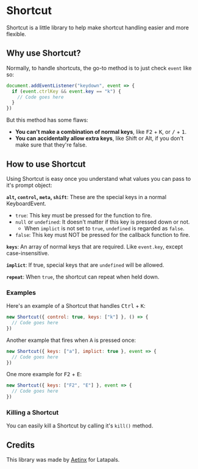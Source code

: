 # Shortcut
Shortcut is a little library to help make shortcut handling easier and more flexible.

## Why use Shortcut?
Normally, to handle shortcuts, the go-to method is to just check `event` like so:
```js
document.addEventListener("keydown", event => {
  if (event.ctrlKey && event.key == "k") {
    // Code goes here
  }
})
```

But this method has some flaws:
* **You can't make a combination of normal keys**, like <kbd>F2</kbd> + <kbd>K</kbd>, or <kbd>/</kbd> + <kbd>1</kbd>.
* **You can accidentally allow extra keys**, like Shift or Alt, if you don't make sure that they're false.

## How to use Shortcut
Using Shortcut is easy once you understand what values you can pass to it's prompt object:

**`alt`, `control`, `meta`, `shift`**: These are the special keys in a normal KeyboardEvent.
* `true`: This key must be pressed for the function to fire.
* `null` or `undefined`: It doesn't matter if this key is pressed down or not.
  * When `implict` is not set to `true`, `undefined` is regarded as `false`.
* `false`: This key must NOT be pressed for the callback function to fire.

**`keys`**: An array of normal keys that are required. Like `event.key`, except case-insensitive.

**`implict`**: If true, special keys that are `undefined` will be allowed.

**`repeat`**: When `true`, the shortcut can repeat when held down.

### Examples
Here's an example of a Shortcut that handles <kbd>Ctrl</kbd> + <kbd>K</kbd>:
```js
new Shortcut({ control: true, keys: ["k"] }, () => { 
  // Code goes here
})
```

Another example that fires when <kbd>A</kbd> is pressed once:
```js
new Shortcut({ keys: ["a"], implict: true }, event => {
  // Code goes here
})
```

One more example for <kbd>F2</kbd> + <kbd>E</kbd>:
```js
new Shortcut({ keys: ["F2", "E"] }, event => {
  // Code goes here
})
```

### Killing a Shortcut
You can easily kill a Shortcut by calling it's `kill()` method.

## Credits
This library was made by [Aetinx](https://aetinx.lata.dev) for Latapals.
